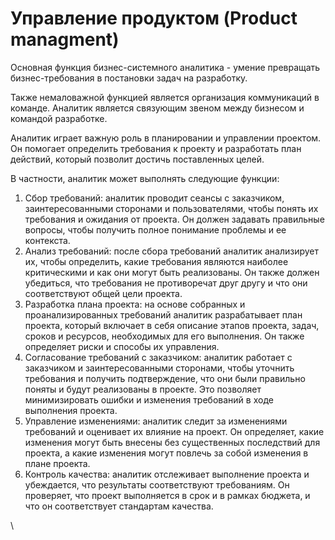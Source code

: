 # Управление продуктом (Product managment)

Основная функция бизнес-системного аналитика - умение превращать бизнес-требования в постановки задач на разработку.&#x20;

Также немаловажной функцией является организация коммуникаций в команде. Аналитик является связующим звеном между бизнесом и командой разработке.&#x20;





Аналитик играет важную роль в планировании и управлении проектом. Он помогает определить требования к проекту и разработать план действий, который позволит достичь поставленных целей.

В частности, аналитик может выполнять следующие функции:

1. Сбор требований: аналитик проводит сеансы с заказчиком, заинтересованными сторонами и пользователями, чтобы понять их требования и ожидания от проекта. Он должен задавать правильные вопросы, чтобы получить полное понимание проблемы и ее контекста.
2. Анализ требований: после сбора требований аналитик анализирует их, чтобы определить, какие требования являются наиболее критическими и как они могут быть реализованы. Он также должен убедиться, что требования не противоречат друг другу и что они соответствуют общей цели проекта.
3. Разработка плана проекта: на основе собранных и проанализированных требований аналитик разрабатывает план проекта, который включает в себя описание этапов проекта, задач, сроков и ресурсов, необходимых для его выполнения. Он также определяет риски и способы их управления.
4. Согласование требований с заказчиком: аналитик работает с заказчиком и заинтересованными сторонами, чтобы уточнить требования и получить подтверждение, что они были правильно поняты и будут реализованы в проекте. Это позволяет минимизировать ошибки и изменения требований в ходе выполнения проекта.
5. Управление изменениями: аналитик следит за изменениями требований и оценивает их влияние на проект. Он определяет, какие изменения могут быть внесены без существенных последствий для проекта, а какие изменения могут повлечь за собой изменения в плане проекта.
6. Контроль качества: аналитик отслеживает выполнение проекта и убеждается, что результаты соответствуют требованиям. Он проверяет, что проект выполняется в срок и в рамках бюджета, и что он соответствует стандартам качества.





\
